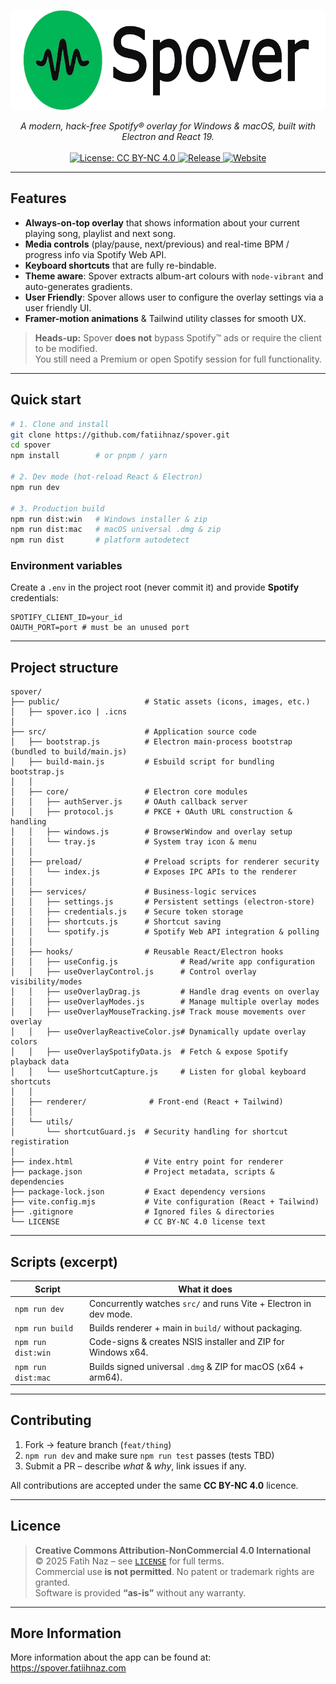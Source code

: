 <p align="center">
  <img src="./public/spover_logo.png" alt="Spover logo" height="160">
</p>

<div align="center">
  <em>A modern, hack-free Spotify® overlay for Windows & macOS, built with Electron and React 19.</em>
  <br/><br/>
  <a href="LICENSE">
    <img src="https://img.shields.io/badge/License-CC%20BY--NC%204.0-lightgrey" alt="License: CC BY-NC 4.0"/>
  </a>
  <a href="https://github.com/fatiihnaz/spover/releases">
    <img src="https://img.shields.io/github/v/release/fatiihnaz/spover?sort=semver" alt="Release"/>
  </a>
  <a href="https://spover.fatiihnaz.com">
    <img src="https://img.shields.io/badge/Website-Visit%20Spover-green" alt="Website"/>
  </a>
</div>

---

## Features
* **Always-on-top overlay** that shows information about your current playing song, playlist and next song.  
* **Media controls** (play/pause, next/previous) and real-time BPM / progress info via Spotify Web API.  
* **Keyboard shortcuts** that are fully re-bindable.  
* **Theme aware**: Spover extracts album-art colours with `node-vibrant` and auto-generates gradients.
* **User Friendly**: Spover allows user to configure the overlay settings via a user friendly UI.  
* **Framer-motion animations** & Tailwind utility classes for smooth UX.  


> **Heads-up:** Spover **does not** bypass Spotify™ ads or require the client to be modified.  
> You still need a Premium or open Spotify session for full functionality.

---

## Quick start

~~~bash
# 1. Clone and install
git clone https://github.com/fatiihnaz/spover.git
cd spover
npm install        # or pnpm / yarn

# 2. Dev mode (hot-reload React & Electron)
npm run dev

# 3. Production build
npm run dist:win   # Windows installer & zip
npm run dist:mac   # macOS universal .dmg & zip
npm run dist       # platform autodetect
~~~

### Environment variables

Create a `.env` in the project root (never commit it) and provide **Spotify** credentials:

~~~dotenv
SPOTIFY_CLIENT_ID=your_id
OAUTH_PORT=port # must be an unused port
~~~

---

## Project structure

~~~text
spover/
├── public/                   # Static assets (icons, images, etc.)
│   ├── spover.ico | .icns
│
├── src/                      # Application source code
│   ├── bootstrap.js          # Electron main‑process bootstrap (bundled to build/main.js)
│   ├── build‑main.js         # Esbuild script for bundling bootstrap.js
│   │
│   ├── core/                 # Electron core modules
│   │   ├── authServer.js     # OAuth callback server
│   │   ├── protocol.js       # PKCE + OAuth URL construction & handling
│   │   ├── windows.js        # BrowserWindow and overlay setup
│   │   └── tray.js           # System tray icon & menu
│   │
│   ├── preload/              # Preload scripts for renderer security
│   │   └── index.js          # Exposes IPC APIs to the renderer
│   │
│   ├── services/             # Business‑logic services
│   │   ├── settings.js       # Persistent settings (electron‑store)
│   │   ├── credentials.js    # Secure token storage
│   │   ├── shortcuts.js      # Shortcut saving
│   │   └── spotify.js        # Spotify Web API integration & polling
│   │
│   ├── hooks/                # Reusable React/Electron hooks  
│   │   ├── useConfig.js              # Read/write app configuration  
│   │   ├── useOverlayControl.js      # Control overlay visibility/modes  
│   │   ├── useOverlayDrag.js         # Handle drag events on overlay  
│   │   ├── useOverlayModes.js        # Manage multiple overlay modes  
│   │   ├── useOverlayMouseTracking.js# Track mouse movements over overlay  
│   │   ├── useOverlayReactiveColor.js# Dynamically update overlay colors  
│   │   ├── useOverlaySpotifyData.js  # Fetch & expose Spotify playback data  
│   │   └── useShortcutCapture.js     # Listen for global keyboard shortcuts  
│   │
│   ├── renderer/              # Front‑end (React + Tailwind)
│   │
│   └── utils/
│       └── shortcutGuard.js  # Security handling for shortcut registiration 
│
├── index.html                # Vite entry point for renderer
├── package.json              # Project metadata, scripts & dependencies
├── package-lock.json         # Exact dependency versions
├── vite.config.mjs           # Vite configuration (React + Tailwind)
├── .gitignore                # Ignored files & directories
└── LICENSE                   # CC BY‑NC 4.0 license text
~~~

---

## Scripts (excerpt)

| Script              | What it does                                                        |
|---------------------|---------------------------------------------------------------------|
| `npm run dev`       | Concurrently watches `src/` and runs Vite + Electron in dev mode.   |
| `npm run build`     | Builds renderer + main in `build/` without packaging.               |
| `npm run dist:win`  | Code-signs & creates NSIS installer and ZIP for Windows x64.        |
| `npm run dist:mac`  | Builds signed universal `.dmg` & ZIP for macOS (x64 + arm64).       |

---

## Contributing

1. Fork → feature branch (`feat/thing`)  
2. `npm run dev` and make sure `npm run test` passes (tests TBD)  
3. Submit a PR – describe _what_ & _why_, link issues if any.

All contributions are accepted under the same **CC BY-NC 4.0** licence.

---

## Licence

> **Creative Commons Attribution-NonCommercial 4.0 International**  
> © 2025 Fatih Naz – see [`LICENSE`](LICENSE) for full terms.  
> Commercial use **is not permitted**. No patent or trademark rights are granted.  
> Software is provided **“as-is”** without any warranty.

---

## More Information

More information about the app can be found at: https://spover.fatiihnaz.com
